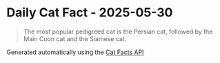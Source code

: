 # Daily Cat Fact - 2025-05-30

> The most popular pedigreed cat is the Persian cat, followed by the Main Coon cat and the Siamese cat.

Generated automatically using the [Cat Facts API](https://catfact.ninja)
